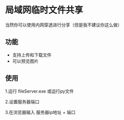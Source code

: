 # 局域网临时文件共享

当然你可以使用内网穿透进行分享（但是我不建议你这么做）

## 功能

* 支持上传和下载文件
* 可以预览图片

## 使用

1.运行 fileServer.exe 或运行py文件

2.设置服务器端口

3.在浏览器输入 服务器ip地址 + 端口

